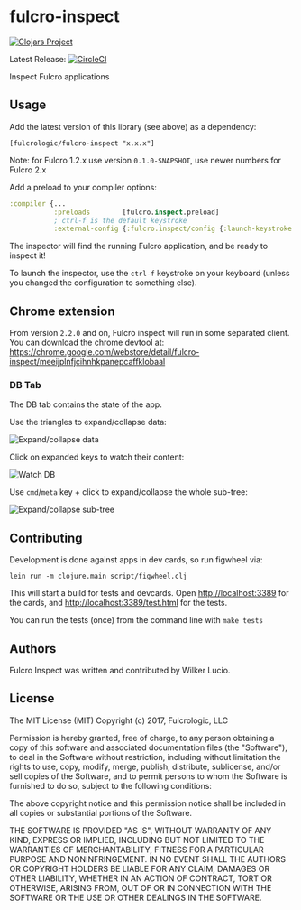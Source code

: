 # fulcro-inspect

[![Clojars Project](https://img.shields.io/clojars/v/fulcrologic/fulcro-inspect.svg)](https://clojars.org/fulcrologic/fulcro-inspect)

Latest Release: [![CircleCI](https://circleci.com/gh/fulcrologic/fulcro-inspect/tree/master.svg?style=svg)](https://circleci.com/gh/fulcrologic/fulcro-inspect/tree/master)

Inspect Fulcro applications

## Usage

Add the latest version of this library (see above) as a dependency:

```
[fulcrologic/fulcro-inspect "x.x.x"]
```

Note: for Fulcro 1.2.x use version `0.1.0-SNAPSHOT`, use newer numbers for Fulcro 2.x

Add a preload to your compiler options:

```clojure
:compiler {...
           :preloads        [fulcro.inspect.preload]
           ; ctrl-f is the default keystroke
           :external-config {:fulcro.inspect/config {:launch-keystroke "ctrl-f"}}}
```

The inspector will find the running Fulcro application, and be ready to inspect it!

To launch the inspector, use the `ctrl-f` keystroke on your keyboard (unless you changed the
configuration to something else).

## Chrome extension

From version `2.2.0` and on, Fulcro inspect will run in some separated client.
You can download the chrome devtool at: https://chrome.google.com/webstore/detail/fulcro-inspect/meeijplnfjcihnhkpanepcaffklobaal

### DB Tab

The DB tab contains the state of the app.

Use the triangles to expand/collapse data:

![Expand/collapse data](https://raw.githubusercontent.com/fulcrologic/fulcro-inspect/develop/doc/db-expand.gif)

Click on expanded keys to watch their content:

![Watch DB](https://raw.githubusercontent.com/fulcrologic/fulcro-inspect/develop/doc/db-watch.gif)

Use `cmd`/`meta` key + click to expand/collapse the whole sub-tree:

![Expand/collapse sub-tree](https://raw.githubusercontent.com/fulcrologic/fulcro-inspect/develop/doc/db-expand-children.gif)

## Contributing

Development is done against apps in dev cards, so run figwheel
via:

```
lein run -m clojure.main script/figwheel.clj
```

This will start a build for tests and devcards. Open
[http://localhost:3389](http://localhost:3389) for the
cards, and
[http://localhost:3389/test.html](http://localhost:3389/test.html) for the
tests.

You can run the tests (once) from the command line with `make tests`

## Authors

Fulcro Inspect was written and contributed by Wilker Lucio.

## License

The MIT License (MIT)
Copyright (c) 2017, Fulcrologic, LLC

Permission is hereby granted, free of charge, to any person obtaining a copy of this software and associated
documentation files (the "Software"), to deal in the Software without restriction, including without limitation the
rights to use, copy, modify, merge, publish, distribute, sublicense, and/or sell copies of the Software, and to permit
persons to whom the Software is furnished to do so, subject to the following conditions:

The above copyright notice and this permission notice shall be included in all copies or substantial portions of the
Software.

THE SOFTWARE IS PROVIDED "AS IS", WITHOUT WARRANTY OF ANY KIND, EXPRESS OR IMPLIED, INCLUDING BUT NOT LIMITED TO THE
WARRANTIES OF MERCHANTABILITY, FITNESS FOR A PARTICULAR PURPOSE AND NONINFRINGEMENT. IN NO EVENT SHALL THE AUTHORS OR
COPYRIGHT HOLDERS BE LIABLE FOR ANY CLAIM, DAMAGES OR OTHER LIABILITY, WHETHER IN AN ACTION OF CONTRACT, TORT OR
OTHERWISE, ARISING FROM, OUT OF OR IN CONNECTION WITH THE SOFTWARE OR THE USE OR OTHER DEALINGS IN THE SOFTWARE.
